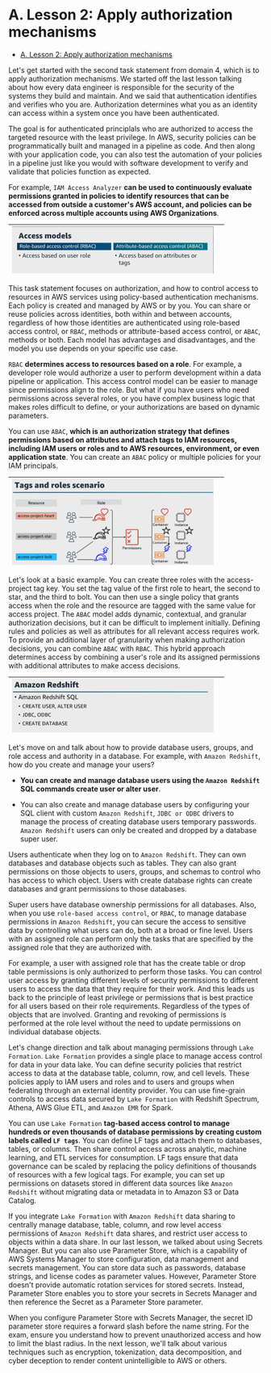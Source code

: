 # A. Lesson 2: Apply authorization mechanisms
- [A. Lesson 2: Apply authorization mechanisms](#a-lesson-2-apply-authorization-mechanisms)
  
Let's get started with the second task statement from domain 4, which is to apply authorization mechanisms. We started off the last lesson talking about how every data engineer is responsible for the security of the systems they build and maintain. And we said that authentication identifies and verifies who you are. Authorization determines what you as an identity can access within a system once you have been authenticated. 

The goal is for authenticated principlals who are authorized to access the targeted resource with the least privilege. In AWS, security policies can be programmatically built and managed in a pipeline as code. And then along with your application code, you can also test the automation of your policies in a pipeline just like you would with software development to verify and validate that policies function as expected. 

For example, ``IAM Access Analyzer`` **can be used to continuously evaluate permissions granted in policies to identify resources that can be accessed from outside a customer's AWS account, and policies can be enforced across multiple accounts using AWS Organizations**. 

| <img src="image.png" alt="drawing" width="400"/>  |    |   
|---|---|

This task statement focuses on authorization, and how to control access to resources in AWS services using policy-based authentication mechanisms. Each policy is created and managed by AWS or by you. You can share or reuse policies across identities, both within and between accounts, regardless of how those identities are authenticated using role-based access control, or ``RBAC``, methods or attribute-based access control, or ``ABAC``, methods or both. Each model has advantages and disadvantages, and the model you use depends on your specific use case. 

``RBAC`` **determines access to resources based on a role**. For example, a developer role would authorize a user to perform development within a data pipeline or application. This access control model can be easier to manage since permissions align to the role. But what if you have users who need permissions across several roles, or you have complex business logic that makes roles difficult to define, or your authorizations are based on dynamic parameters. 

You can use ````ABAC````, **which is an authorization strategy that defines permissions based on attributes and attach tags to IAM resources, including IAM users or roles and to AWS resources, environment, or even application state**. You can create an ``ABAC`` policy or multiple policies for your IAM principals. 

| <img src="image-1.png" alt="drawing" width="400"/>  |    |   
|---|---|

Let's look at a basic example. You can create three roles with the access-project tag key. You set the tag value of the first role to heart, the second to star, and the third to bolt. You can then use a single policy that grants access when the role and the resource are tagged with the same value for access project. The ``ABAC`` model adds dynamic, contextual, and granular authorization decisions, but it can be difficult to implement initially. Defining rules and policies as well as attributes for all relevant access requires work. To provide an additional layer of granularity when making authorization decisions, you can combine ``ABAC`` with ``RBAC``. This hybrid approach determines access by combining a user's role and its assigned permissions with additional attributes to make access decisions.

| <img src="image-2.png" alt="drawing" width="400"/>  |    |   
|---|---|

Let's move on and talk about how to provide database users, groups, and role access and authority in a database. For example, with ``Amazon Redshift``, how do you create and manage your users? 
* **You can create and manage database users using the ``Amazon Redshift`` SQL commands create user or alter user**. 
  
* You can also create and manage database users by configuring your SQL client with custom ``Amazon Redshift``, ``JDBC or ODBC`` drivers to manage the process of creating database users temporary passwords. ``Amazon Redshift`` users can only be created and dropped by a database super user. 

Users authenticate when they log on to ``Amazon Redshift``. They can own databases and database objects such as tables. They can also grant permissions on those objects to users, groups, and schemas to control who has access to which object. Users with create database rights can create databases and grant permissions to those databases.

Super users have database ownership permissions for all databases. Also, when you use ``role-based access control``, or ``RBAC``, to manage database permissions in ``Amazon Redshift``, you can secure the access to sensitive data by controlling what users can do, both at a broad or fine level. Users with an assigned role can perform only the tasks that are specified by the assigned role that they are authorized with. 

For example, a user with assigned role that has the create table or drop table permissions is only authorized to perform those tasks. You can control user access by granting different levels of security permissions to different users to access the data that they require for their work. And this leads us back to the principle of least privilege or permissions that is best practice for all users based on their role requirements. Regardless of the types of objects that are involved. Granting and revoking of permissions is performed at the role level without the need to update permissions on individual database objects. 

Let's change direction and talk about managing permissions through ``Lake Formation``. ``Lake Formation`` provides a single place to manage access control for data in your data lake. You can define security policies that restrict access to data at the database table, column, row, and cell levels. These policies apply to IAM users and roles and to users and groups when federating through an external identity provider. You can use fine-grain controls to access data secured by ``Lake Formation`` with Redshift Spectrum, Athena, AWS Glue ETL, and ``Amazon EMR`` for Spark. 

You can use ``Lake Formation`` **tag-based access control to manage hundreds or even thousands of database permissions by creating custom labels called ``LF tags``**. You can define LF tags and attach them to databases, tables, or columns. Then share control access across analytic, machine learning, and ETL services for consumption. LF tags ensure that data governance can be scaled by replacing the policy definitions of thousands of resources with a few logical tags. For example, you can set up permissions on datasets stored in different data sources like ``Amazon Redshift`` without migrating data or metadata in to Amazon S3 or Data Catalog. 

If you integrate ``Lake Formation`` with ``Amazon Redshift`` data sharing to centrally manage database, table, column, and row level access permissions of ``Amazon Redshift`` data shares, and restrict user access to objects within a data share. In our last lesson, we talked about using Secrets Manager. But you can also use Parameter Store, which is a capability of AWS Systems Manager to store configuration, data management and secrets management. You can store data such as passwords, database strings, and license codes as parameter values. However, Parameter Store doesn't provide automatic rotation services for stored secrets. Instead, Parameter Store enables you to store your secrets in Secrets Manager and then reference the Secret as a Parameter Store parameter. 



When you configure Parameter Store with Secrets Manager, the secret ID parameter store requires a forward slash before the name string. For the exam, ensure you understand how to prevent unauthorized access and how to limit the blast radius. In the next lesson, we'll talk about various techniques such as encryption, tokenization, data decomposition, and cyber deception to render content unintelligible to AWS or others. 